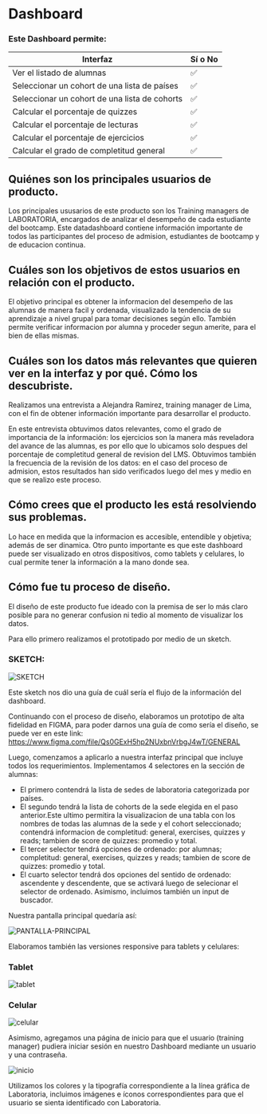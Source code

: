 # Dashboard

### Este Dashboard permite:

| Interfaz | Sí o No |
|--------------------------|----------------|
| Ver el listado de alumnas | ✅
| Seleccionar un cohort de una lista de países| ✅
| Seleccionar un cohort de una lista de cohorts| ✅
| Calcular el porcentaje de quizzes | ✅
| Calcular el porcentaje de lecturas | ✅
| Calcular el porcentaje de ejercicios | ✅
| Calcular el grado de completitud general | ✅


## Quiénes son los principales usuarios de producto.
Los principales ususarios de este producto son los Training managers de LABORATORIA, encargados de analizar el desempeño de cada estudiante del bootcamp. Este datadashboard contiene información importante de todos las participantes del proceso de admision, estudiantes de bootcamp y de educacion continua.

## Cuáles son los objetivos de estos usuarios en relación con el producto.
El objetivo principal es obtener la informacion del desempeño de las alumnas de manera facil y ordenada, visualizado la tendencia de su aprendizaje a nivel grupal para tomar decisiones según ello. También permite verificar informacion por alumna y proceder segun amerite, para el bien de ellas mismas.

## Cuáles son los datos más relevantes que quieren ver en la interfaz y por qué. Cómo los descubriste.
Realizamos una  entrevista a Alejandra Ramirez, training manager de Lima, con el fin de obtener información importante para desarrollar el producto. 

En este entrevista obtuvimos datos relevantes, como el grado de importancia de la información: los ejercicios son la manera más reveladora del avance de las alumnas, es por ello que lo ubicamos solo despues del porcentaje de completitud general de revision del LMS.
Obtuvimos también la frecuencia de la revisión de los datos: en el caso del proceso de admision, estos resultados han sido verificados luego del mes y medio en que se realizo este proceso. 

## Cómo crees que el producto les está resolviendo sus problemas.
Lo hace en medida que la informacion es accesible, entendible y objetiva; además de ser dinamica. Otro punto importante es que este dashboard puede ser visualizado en otros dispositivos, como tablets y celulares, lo cual permite tener la información a la mano donde sea.

## Cómo fue tu proceso de diseño.
El diseño de este producto fue ideado con la premisa de ser lo más claro posible para no generar confusion ni tedio al momento de visualizar los datos. 

Para ello primero realizamos el prototipado por medio de un sketch. 
### SKETCH:

![SKETCH](https://crisescobar.files.wordpress.com/2018/07/36493729_10211921784543536_8746538630144589824_n-e1530561577878.jpg)

Este sketch nos dio una guía de cuál sería el flujo de la información del dashboard. 

Continuando con el proceso de diseño, elaboramos un prototipo de alta fidelidad en FIGMA, para poder darnos una guía de como sería el diseño, se puede ver en este link: https://www.figma.com/file/Qs0GExH5hp2NUxbnVrbgJ4wT/GENERAL

Luego, comenzamos a aplicarlo a nuestra interfaz principal que incluye todos los requerimientos. Implementamos 4 selectores en la sección de alumnas:
* El primero contendrá la lista de sedes de laboratoria categorizada por países.
* El segundo tendrá la lista de cohorts de la sede elegida en el paso anterior.Este ultimo permitira la visualizacion de una tabla con los nombres de todas las alumnas de la sede y el cohort seleccionado; contendrá informacion de completitud: general, exercises, quizzes y reads; tambien de score de quizzes: promedio y total.
* El tercer selector tendrá opciones de ordenado: por alumnas; completitud: general, exercises, quizzes y reads; tambien de score de quizzes: promedio y total.
* El cuarto selector tendrá dos opciones del sentido de ordenado: ascendente y descendente, que se activará luego de selecionar el selector de ordenado.
Asimismo, incluimos también un input de buscador.

Nuestra pantalla principal quedaría así:

![PANTALLA-PRINCIPAL](https://crisescobar.files.wordpress.com/2018/07/pantallas.png)


Elaboramos también las versiones responsive para tablets y celulares: 

### Tablet
![tablet](https://crisescobar.files.wordpress.com/2018/07/tablet.png)

### Celular
![celular](https://crisescobar.files.wordpress.com/2018/07/celular.png)

Asimismo, agregamos una página de inicio para que el usuario (training manager) pudiera iniciar sesión en nuestro Dashboard mediante un usuario y una contraseña.

![inicio](https://crisescobar.files.wordpress.com/2018/07/inicio-pantalla.png)

Utilizamos los colores y la tipografía correspondiente a la línea gráfica de Laboratoria, incluimos imágenes e íconos correspondientes para que el usuario se sienta identificado con Laboratoria. 



